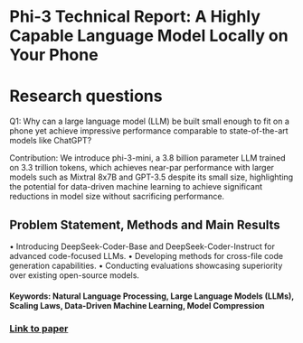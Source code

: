 # Phi-3 Technical Report: A Highly Capable Language Model Locally on Your Phone

# Research questions
Q1: Why can a large language model (LLM) be built small enough to fit on a phone yet achieve impressive performance comparable to state-of-the-art models like ChatGPT?

Contribution: We introduce phi-3-mini, a 3.8 billion parameter LLM trained on 3.3 trillion tokens, which achieves near-par performance with larger models such as Mixtral 8x7B and GPT-3.5 despite its small size, highlighting the potential for data-driven machine learning to achieve significant reductions in model size without sacrificing performance.

## Problem Statement, Methods and Main Results

  • Introducing DeepSeek-Coder-Base and DeepSeek-Coder-Instruct for advanced code-focused LLMs.
  • Developing methods for cross-file code generation capabilities.
  • Conducting evaluations showcasing superiority over existing open-source models.

#### Keywords: Natural Language Processing, Large Language Models (LLMs), Scaling Laws, Data-Driven Machine Learning, Model Compression


### [Link to paper](https://arxiv.org/abs/2404.14219v4)
